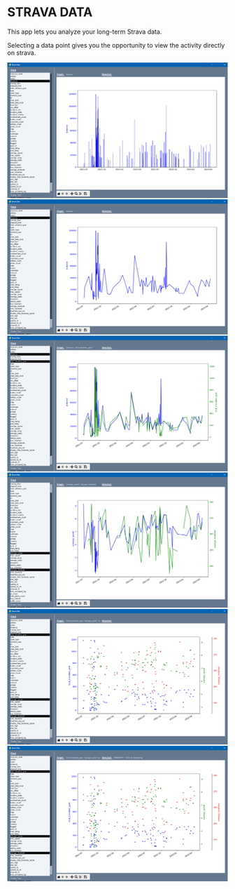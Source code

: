 # STRAVA DATA
This app lets you analyze your long-term Strava data.

Selecting a data point gives you the opportunity to view the activity directly on strava.

![Alt text](/screenshots/01.png?raw=true)
![Alt text](/screenshots/02.png?raw=true)
![Alt text](/screenshots/03.png?raw=true)
![Alt text](/screenshots/04.png?raw=true)
![Alt text](/screenshots/05.png?raw=true)
![Alt text](/screenshots/06.png?raw=true)

